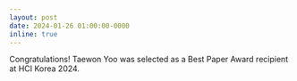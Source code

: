 ```yaml
---
layout: post
date: 2024-01-26 01:00:00-0000
inline: true
---
```


 Congratulations! Taewon Yoo was selected as a Best Paper Award recipient at HCI Korea 2024. 

